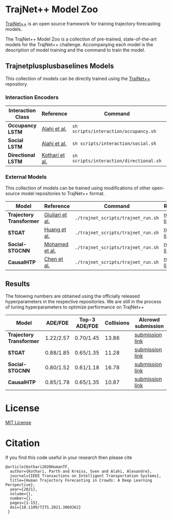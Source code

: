 # TrajNet++ Model Zoo

[TrajNet++](https://github.com/vita-epfl/trajnetplusplusbaselines) is an open source framework for training trajectory forecasting models.

The TrajNet++ Model Zoo is a collection of pre-trained, state-of-the-art models for the TrajNet++ challenge. Accompanying each model is the description of model training and the command to train the model.

## Trajnetplusplusbaselines Models

This collection of models can be directly trained using the [TrajNet++](https://github.com/vita-epfl/trajnetplusplusbaselines) repository.

### Interaction Encoders

|Interaction Class |Reference |Command | Description |
|-|-|-|-|
|<b>Occupancy LSTM</b>|[Alahi et al.](https://openaccess.thecvf.com/content_cvpr_2016/html/Alahi_Social_LSTM_Human_CVPR_2016_paper.html)|`sh scripts/interaction/occupancy.sh`|Occupancy Grid|
|<b>Social LSTM</b>|[Alahi et al.](https://openaccess.thecvf.com/content_cvpr_2016/html/Alahi_Social_LSTM_Human_CVPR_2016_paper.html)|`sh scripts/interaction/social.sh`|Social Grid|
|<b>Directional LSTM</b>|[Kothari et al.](https://ieeexplore.ieee.org/document/9408398)|`sh scripts/interaction/directional.sh`|Directional Grid|


### External Models

This collection of models can be trained using modifications of other open-source model repositories to TrajNet++ format.

|Model |Reference |Command |Repository |
|-|-|-|-|
|<b>Trajectory Transformer</b>|[Giuliari et al.](https://arxiv.org/pdf/2003.08111.pdf)|`./trajnet_scripts/trajnet_run.sh`|[repository link](https://github.com/vita-epfl/Trajectory-Transformer)|
|<b>STGAT</b>|[Huang et al.](https://openaccess.thecvf.com/content_ICCV_2019/papers/Huang_STGAT_Modeling_Spatial-Temporal_Interactions_for_Human_Trajectory_Prediction_ICCV_2019_paper.pdf)|`./trajnet_scripts/trajnet_run.sh`|[repository link](https://github.com/vita-epfl/STGAT)|
|<b>Social-STGCNN</b>|[Mohamed et al.](https://openaccess.thecvf.com/content_CVPR_2020/papers/Mohamed_Social-STGCNN_A_Social_Spatio-Temporal_Graph_Convolutional_Neural_Network_for_Human_CVPR_2020_paper.pdf)|`./trajnet_scripts/trajnet_run.sh`|[repository link](https://github.com/vita-epfl/Social-STGCNN)|
|<b>CausalHTP</b>|[Chen et al.](https://openaccess.thecvf.com/content/ICCV2021/papers/Chen_Human_Trajectory_Prediction_via_Counterfactual_Analysis_ICCV_2021_paper.pdf)|`./trajnet_scripts/trajnet_run.sh`|[repository link](https://github.com/vita-epfl/CausalHTP)|


## Results

The folowing numbers are obtained using the officially released hyperparameters in the respective repositories. We are still in the process of tuning hyperparameters to optimize performance on TrajNet++

|Model |ADE/FDE |Top-3 ADE/FDE|Collisions |AIcrowd submission |
|-|-|-|-|-|
|<b>Trajectory Transformer</b>|1.22/2.57|0.70/1.45|13.86|[submission link](https://www.aicrowd.com/challenges/trajnet-a-trajectory-forecasting-challenge/submissions/180765)|
|<b>STGAT</b>|0.88/1.85|0.65/1.35|11.28|[submission link](https://www.aicrowd.com/challenges/trajnet-a-trajectory-forecasting-challenge/submissions/180750)|
|<b>Social-STGCNN</b>|0.80/1.52|0.61/1.18|16.78|[submission link](https://www.aicrowd.com/challenges/trajnet-a-trajectory-forecasting-challenge/submissions/180812)|
|<b>CausalHTP</b>|0.85/1.78|0.65/1.35|10.87|[submission link](https://www.aicrowd.com/challenges/trajnet-a-trajectory-forecasting-challenge/submissions/189076)|

# License

[MIT License](LICENSE)

# Citation

If you find this code useful in your research then please cite

```
@article{Kothari2020HumanTF,
  author={Kothari, Parth and Kreiss, Sven and Alahi, Alexandre},
  journal={IEEE Transactions on Intelligent Transportation Systems},
  title={Human Trajectory Forecasting in Crowds: A Deep Learning Perspective},
  year={2021},
  volume={},
  number={},
  pages={1-15},
  doi={10.1109/TITS.2021.3069362}
 }
```
